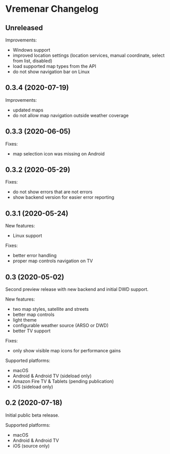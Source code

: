 # Vremenar Changelog

## Unreleased

Improvements:
- Windows support
- improved location settings (location services, manual coordinate, select from list, disabled)
- load supported map types from the API
- do not show navigation bar on Linux

## 0.3.4 (2020-07-19)

Improvements:
- updated maps
- do not allow map navigation outside weather coverage

## 0.3.3 (2020-06-05)

Fixes:
- map selection icon was missing on Android

## 0.3.2 (2020-05-29)

Fixes:
- do not show errors that are not errors
- show backend version for easier error reporting

## 0.3.1 (2020-05-24)

New features:
- Linux support

Fixes:
- better error handling
- proper map controls navigation on TV

## 0.3 (2020-05-02)

Second preview release with new backend and initial DWD support.

New features:
- two map styles, satellite and streets
- better map controls
- light theme
- configurable weather source (ARSO or DWD)
- better TV support

Fixes:
- only show visible map icons for performance gains

Supported platforms:
- macOS
- Android & Android TV (sideload only)
- Amazon Fire TV & Tablets (pending publication)
- iOS (sideload only)

## 0.2 (2020-07-18)

Initial public beta release.

Supported platforms:
- macOS
- Android & Android TV
- iOS (source only)
